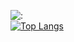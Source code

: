 ![:](https://github-readme-stats.vercel.app/api?username=en9er&theme=darcula)  
[![Top Langs](https://github-readme-stats.vercel.app/api/top-langs/?username=en9er&theme=darcula)](https://github.com/en9er/github-readme-stats)
